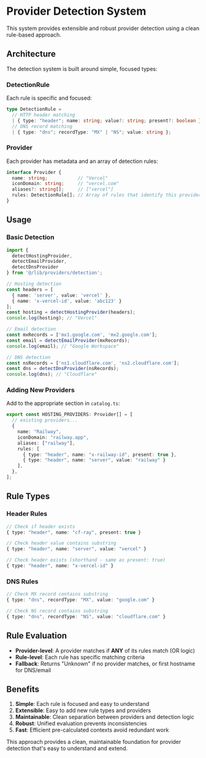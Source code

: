 # Provider Detection System

This system provides extensible and robust provider detection using a clean rule-based approach.

## Architecture

The detection system is built around simple, focused types:

### DetectionRule

Each rule is specific and focused:

```typescript
type DetectionRule =
  // HTTP header matching
  | { type: "header"; name: string; value?: string; present?: boolean }
  // DNS record matching  
  | { type: "dns"; recordType: "MX" | "NS"; value: string };
```

### Provider

Each provider has metadata and an array of detection rules:

```typescript
interface Provider {
  name: string;           // "Vercel"
  iconDomain: string;     // "vercel.com" 
  aliases?: string[];     // ["vercel"]
  rules: DetectionRule[]; // Array of rules that identify this provider
}
```

## Usage

### Basic Detection

```typescript
import { 
  detectHostingProvider, 
  detectEmailProvider, 
  detectDnsProvider
} from '@/lib/providers/detection';

// Hosting detection
const headers = [
  { name: 'server', value: 'vercel' },
  { name: 'x-vercel-id', value: 'abc123' }
];
const hosting = detectHostingProvider(headers);
console.log(hosting); // "Vercel"

// Email detection  
const mxRecords = ['mx1.google.com', 'mx2.google.com'];
const email = detectEmailProvider(mxRecords);
console.log(email); // "Google Workspace"

// DNS detection
const nsRecords = ['ns1.cloudflare.com', 'ns2.cloudflare.com'];  
const dns = detectDnsProvider(nsRecords);
console.log(dns); // "Cloudflare"
```

### Adding New Providers

Add to the appropriate section in `catalog.ts`:

```typescript
export const HOSTING_PROVIDERS: Provider[] = [
  // existing providers...
  {
    name: "Railway",
    iconDomain: "railway.app",
    aliases: ["railway"],
    rules: [
      { type: "header", name: "x-railway-id", present: true },
      { type: "header", name: "server", value: "railway" }
    ],
  },
];
```

## Rule Types

### Header Rules

```typescript
// Check if header exists
{ type: "header", name: "cf-ray", present: true }

// Check header value contains substring
{ type: "header", name: "server", value: "vercel" }

// Check header exists (shorthand - same as present: true)  
{ type: "header", name: "x-vercel-id" }
```

### DNS Rules

```typescript
// Check MX record contains substring
{ type: "dns", recordType: "MX", value: "google.com" }

// Check NS record contains substring
{ type: "dns", recordType: "NS", value: "cloudflare.com" }
```

## Rule Evaluation

- **Provider-level**: A provider matches if **ANY** of its rules match (OR logic)
- **Rule-level**: Each rule has specific matching criteria
- **Fallback**: Returns "Unknown" if no provider matches, or first hostname for DNS/email

## Benefits

1. **Simple**: Each rule is focused and easy to understand
2. **Extensible**: Easy to add new rule types and providers
3. **Maintainable**: Clean separation between providers and detection logic
4. **Robust**: Unified evaluation prevents inconsistencies
5. **Fast**: Efficient pre-calculated contexts avoid redundant work

This approach provides a clean, maintainable foundation for provider detection that's easy to understand and extend.